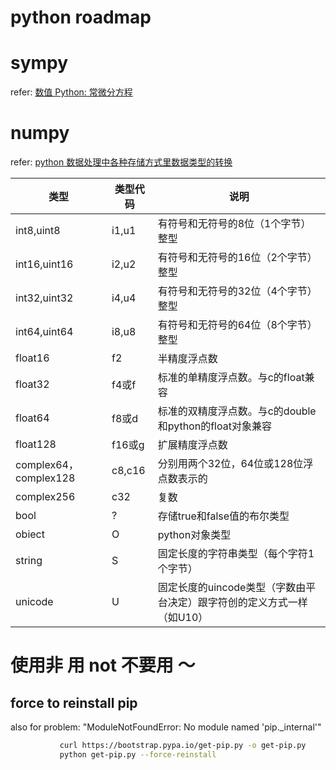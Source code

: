 # python roadmap

# sympy
refer: [数值 Python: 常微分方程](https://vlight.me/2018/05/01/Numerical-Python-Ordinary-Differential-Equations/)

# numpy
refer: [python 数据处理中各种存储方式里数据类型的转换](https://www.cnblogs.com/niuchen/p/6187217.html)

类型  | 类型代码  | 说明
------- | ------- | -------
int8,uint8  | i1,u1  | 有符号和无符号的8位（1个字节）整型
int16,uint16  | i2,u2  | 有符号和无符号的16位（2个字节）整型
int32,uint32  | i4,u4  | 有符号和无符号的32位（4个字节）整型
int64,uint64  | i8,u8  | 有符号和无符号的64位（8个字节）整型
float16  | f2  | 半精度浮点数
float32  | f4或f  | 标准的单精度浮点数。与c的float兼容
float64  | f8或d  | 标准的双精度浮点数。与c的double和python的float对象兼容
float128  | f16或g  | 扩展精度浮点数
complex64，complex128  | c8,c16  | 分别用两个32位，64位或128位浮点数表示的
complex256  | c32  | 复数
bool  | ?  | 存储true和false值的布尔类型
obiect  | O  | python对象类型
string  | S  | 固定长度的字符串类型（每个字符1个字节）
unicode  | U  | 固定长度的uincode类型（字数由平台决定）跟字符创的定义方式一样（如U10）

# 使用非 用 not 不要用 ～


## force to reinstall pip
also for problem:
"ModuleNotFoundError: No module named 'pip._internal'"
```bash
           curl https://bootstrap.pypa.io/get-pip.py -o get-pip.py
           python get-pip.py --force-reinstall
```